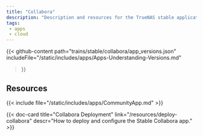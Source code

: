 ```yaml
---
title: "Collabora"
description: "Description and resources for the TrueNAS stable application called Collabora."
tags:
 - apps
 - cloud
---
```


{{< github-content 
    path="trains/stable/collabora/app_versions.json"
	includeFile="/static/includes/apps/Apps-Understanding-Versions.md"
>}}

## Resources

{{< include file="/static/includes/apps/CommunityApp.md" >}}

<div class="docs-sections">

{{< doc-card title="Collabora Deployment" link="/resources/deploy-collabora"
descr="How to deploy and configure the Stable Collabora app." >}}

</div>